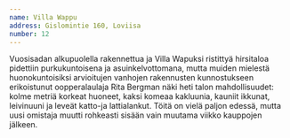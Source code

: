 ```yaml
---
name: Villa Wappu
address: Gislomintie 160, Loviisa
number: 12
---
```

Vuosisadan alkupuolella rakennettua ja  Villa Wapuksi ristittyä hirsitaloa pidettiin purkukuntoisena ja asuinkelvottomana, mutta muiden mielestä huonokuntoisiksi arvioitujen vanhojen rakennusten kunnostukseen erikoistunut oopperalaulaja Rita Bergman näki heti talon mahdollisuudet: kolme metriä korkeat huoneet, kaksi komeaa kakluunia, kauniit ikkunat, leivinuuni ja leveät katto-ja lattialankut.  Töitä on vielä paljon edessä, mutta uusi omistaja muutti rohkeasti sisään vain muutama viikko kauppojen jälkeen.